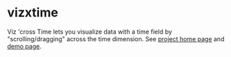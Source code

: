 # vizxtime
Viz 'cross Time lets you visualize data with a time field
by "scrolling/dragging" across the time dimension.
See [project home page](https://ckhung.github.io/vizxtime/)
and [demo page](https://ckhung.github.io/vizxtime/vizxtime.html).
